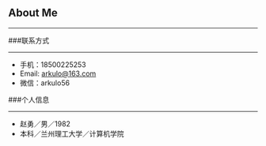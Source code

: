 ## About Me


***

###联系方式

***

* 手机：18500225253
* Email: arkulo@163.com
* 微信：arkulo56

###个人信息

***

* 赵勇／男／1982
* 本科／兰州理工大学／计算机学院